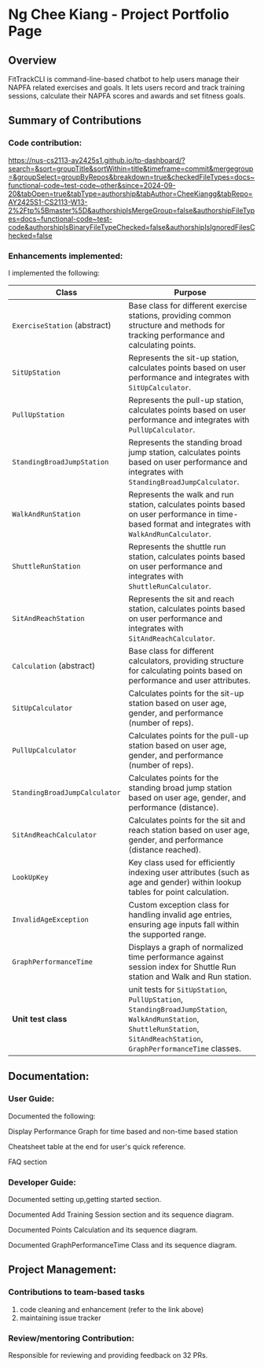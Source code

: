# Ng Chee Kiang - Project Portfolio Page

## Overview
FitTrackCLI is command-line-based chatbot to help users manage their NAPFA related exercises and goals.
It lets users record and track training sessions, calculate their NAPFA scores and awards and set fitness goals.

## Summary of Contributions

### Code contribution:
https://nus-cs2113-ay2425s1.github.io/tp-dashboard/?search=&sort=groupTitle&sortWithin=title&timeframe=commit&mergegroup=&groupSelect=groupByRepos&breakdown=true&checkedFileTypes=docs~functional-code~test-code~other&since=2024-09-20&tabOpen=true&tabType=authorship&tabAuthor=CheeKiangg&tabRepo=AY2425S1-CS2113-W13-2%2Ftp%5Bmaster%5D&authorshipIsMergeGroup=false&authorshipFileTypes=docs~functional-code~test-code&authorshipIsBinaryFileTypeChecked=false&authorshipIsIgnoredFilesChecked=false

### Enhancements implemented:
I implemented the following:

| **Class**                     | **Purpose**                                                                                                                                                                 |
|-------------------------------|-----------------------------------------------------------------------------------------------------------------------------------------------------------------------------|
| `ExerciseStation` (abstract)  | Base class for different exercise stations, providing common structure and methods for tracking performance and calculating points.                                         |
| `SitUpStation`                | Represents the sit-up station, calculates points based on user performance and integrates with `SitUpCalculator`.                                                           |
| `PullUpStation`               | Represents the pull-up station, calculates points based on user performance and integrates with `PullUpCalculator`.                                                         |
| `StandingBroadJumpStation`    | Represents the standing broad jump station, calculates points based on user performance and integrates with `StandingBroadJumpCalculator`.                                  |
| `WalkAndRunStation`           | Represents the walk and run station, calculates points based on user performance in time-based format and integrates with `WalkAndRunCalculator`.                           |
| `ShuttleRunStation`           | Represents the shuttle run station, calculates points based on user performance and integrates with `ShuttleRunCalculator`.                                                 |
| `SitAndReachStation`          | Represents the sit and reach station, calculates points based on user performance and integrates with `SitAndReachCalculator`.                                              |
| `Calculation` (abstract)      | Base class for different calculators, providing structure for calculating points based on performance and user attributes.                                                  |
| `SitUpCalculator`             | Calculates points for the sit-up station based on user age, gender, and performance (number of reps).                                                                       |
| `PullUpCalculator`            | Calculates points for the pull-up station based on user age, gender, and performance (number of reps).                                                                      |
| `StandingBroadJumpCalculator` | Calculates points for the standing broad jump station based on user age, gender, and performance (distance).                                                                |
| `SitAndReachCalculator`       | Calculates points for the sit and reach station based on user age, gender, and performance (distance reached).                                                              |
| `LookUpKey`                   | Key class used for efficiently indexing user attributes (such as age and gender) within lookup tables for point calculation.                                                |
| `InvalidAgeException`         | Custom exception class for handling invalid age entries, ensuring age inputs fall within the supported range.                                                               |
| `GraphPerformanceTime`        | Displays a graph of normalized time performance against session index for Shuttle Run station and Walk and Run station.                                                     |
| **Unit test class**           | unit tests for `SitUpStation`, `PullUpStation`, `StandingBroadJumpStation`, `WalkAndRunStation`, `ShuttleRunStation`, `SitAndReachStation`, `GraphPerformanceTime` classes. |

## Documentation:
### User Guide:
Documented the following: 

Display Performance Graph for time based and non-time based station

Cheatsheet table at the end for user's quick reference. 

FAQ section 

### Developer Guide:
Documented setting up,getting started section.

Documented Add Training Session section and its sequence diagram.

Documented Points Calculation and its sequence diagram.

Documented GraphPerformanceTime Class and its sequence diagram.

## Project Management:
### Contributions to team-based tasks
1) code cleaning and enhancement (refer to the link above)
2) maintaining issue tracker

### Review/mentoring Contribution:
Responsible for reviewing and providing feedback on 32 PRs.
